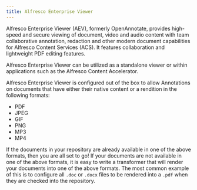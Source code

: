 ```yaml
---
title: Alfresco Enterprise Viewer
---
```


Alfresco Enterprise Viewer (AEV), formerly OpenAnnotate,  provides high-speed and secure viewing of document, video and audio content with team collaborative annotation, redaction and other modern document capabilities for Alfresco Content Services (ACS). It features collaboration and lightweight PDF editing features.

Alfresco Enterprise Viewer can be utilized as a standalone viewer or within applications such as the Alfresco Content Accelerator.

Alfresco Enterprise Viewer is configured out of the box to allow Annotations on documents that have either their native content or a rendition in the following formats:

* PDF
* JPEG
* GIF
* PNG
* MP3
* MP4

If the documents in your repository are already available in one of the above formats, then you are all set to go! If your documents are not available in one of the above formats, it is easy to write a transformer that will render your documents into one of the above formats. The most common example of this is to configure all `.doc` or `.docx` files to be rendered into a `.pdf` when they are checked into the repository.
